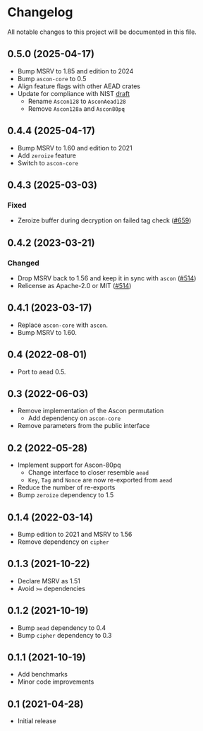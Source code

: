 # Changelog

All notable changes to this project will be documented in this file.

## 0.5.0 (2025-04-17)

* Bump MSRV to 1.85 and edition to 2024
* Bump `ascon-core` to 0.5
* Align feature flags with other AEAD crates
* Update for compliance with NIST [draft]
  - Rename `Ascon128` to `AsconAead128`
  - Remove `Ascon128a` and `Ascon80pq`

[draft]: https://doi.org/10.6028/NIST.SP.800-232.ipd

## 0.4.4 (2025-04-17)

* Bump MSRV to 1.60 and edition to 2021
* Add `zeroize` feature
* Switch to `ascon-core`

## 0.4.3 (2025-03-03)
### Fixed
- Zeroize buffer during decryption on failed tag check ([#659])

[#659]: https://github.com/RustCrypto/AEADs/pull/659

## 0.4.2 (2023-03-21)
### Changed
- Drop MSRV back to 1.56 and keep it in sync with `ascon` ([#514])
- Relicense as Apache-2.0 or MIT ([#514])

[#514]: https://github.com/RustCrypto/AEADs/pull/514

## 0.4.1 (2023-03-17)

* Replace `ascon-core` with `ascon`.
* Bump MSRV to 1.60.

## 0.4 (2022-08-01)

* Port to aead 0.5.

## 0.3 (2022-06-03)

* Remove implementation of the Ascon permutation
  * Add dependency on `ascon-core`
* Remove parameters from the public interface

## 0.2 (2022-05-28)

* Implement support for Ascon-80pq
  * Change interface to closer resemble `aead`
  * `Key`, `Tag` and `Nonce` are now re-exported from `aead`
* Reduce the number of re-exports
* Bump `zeroize` dependency to 1.5

## 0.1.4 (2022-03-14)

* Bump edition to 2021 and MSRV to 1.56
* Remove dependency on `cipher`

## 0.1.3 (2021-10-22)

* Declare MSRV as 1.51
* Avoid `>=` dependencies

## 0.1.2 (2021-10-19)

* Bump `aead` dependency to 0.4
* Bump `cipher` dependency to 0.3

## 0.1.1 (2021-10-19)

* Add benchmarks
* Minor code improvements

## 0.1 (2021-04-28)

* Initial release
